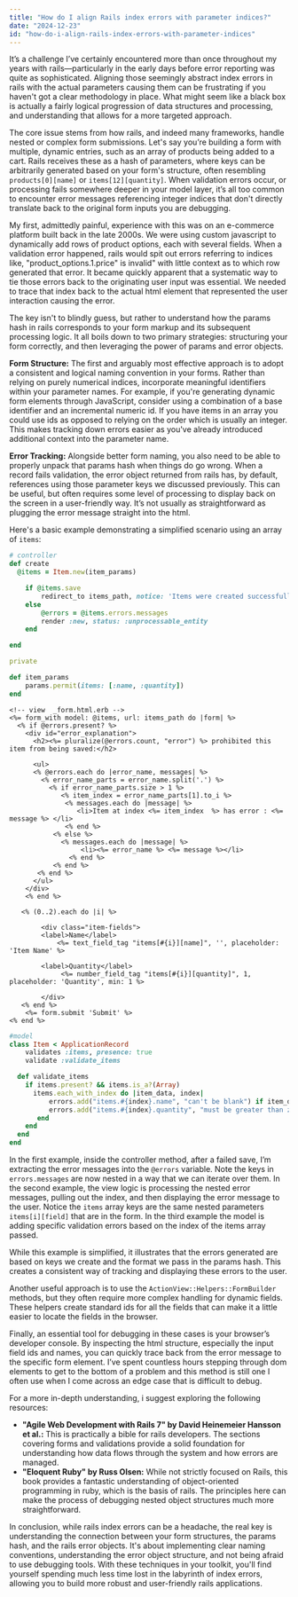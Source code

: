 ```yaml
---
title: "How do I align Rails index errors with parameter indices?"
date: "2024-12-23"
id: "how-do-i-align-rails-index-errors-with-parameter-indices"
---
```


 It’s a challenge I’ve certainly encountered more than once throughout my years with rails—particularly in the early days before error reporting was quite as sophisticated. Aligning those seemingly abstract index errors in rails with the actual parameters causing them can be frustrating if you haven't got a clear methodology in place. What might seem like a black box is actually a fairly logical progression of data structures and processing, and understanding that allows for a more targeted approach.

The core issue stems from how rails, and indeed many frameworks, handle nested or complex form submissions. Let's say you’re building a form with multiple, dynamic entries, such as an array of products being added to a cart. Rails receives these as a hash of parameters, where keys can be arbitrarily generated based on your form's structure, often resembling `products[0][name]` or `items[12][quantity]`. When validation errors occur, or processing fails somewhere deeper in your model layer, it’s all too common to encounter error messages referencing integer indices that don't directly translate back to the original form inputs you are debugging.

My first, admittedly painful, experience with this was on an e-commerce platform built back in the late 2000s. We were using custom javascript to dynamically add rows of product options, each with several fields. When a validation error happened, rails would spit out errors referring to indices like, "product_options.1.price" is invalid" with little context as to which row generated that error. It became quickly apparent that a systematic way to tie those errors back to the originating user input was essential. We needed to trace that index back to the actual html element that represented the user interaction causing the error.

The key isn't to blindly guess, but rather to understand how the params hash in rails corresponds to your form markup and its subsequent processing logic. It all boils down to two primary strategies: structuring your form correctly, and then leveraging the power of params and error objects.

**Form Structure:** The first and arguably most effective approach is to adopt a consistent and logical naming convention in your forms. Rather than relying on purely numerical indices, incorporate meaningful identifiers within your parameter names. For example, if you're generating dynamic form elements through JavaScript, consider using a combination of a base identifier and an incremental numeric id. If you have items in an array you could use ids as opposed to relying on the order which is usually an integer. This makes tracking down errors easier as you've already introduced additional context into the parameter name.

**Error Tracking:** Alongside better form naming, you also need to be able to properly unpack that params hash when things do go wrong. When a record fails validation, the error object returned from rails has, by default, references using those parameter keys we discussed previously. This can be useful, but often requires some level of processing to display back on the screen in a user-friendly way. It’s not usually as straightforward as plugging the error message straight into the html.

Here's a basic example demonstrating a simplified scenario using an array of `items`:

```ruby
# controller
def create
  @items = Item.new(item_params)

    if @items.save
        redirect_to items_path, notice: 'Items were created successfully.'
    else
        @errors = @items.errors.messages
        render :new, status: :unprocessable_entity
    end

end

private

def item_params
    params.permit(items: [:name, :quantity])
end
```

```erb
<!-- view  _form.html.erb -->
<%= form_with model: @items, url: items_path do |form| %>
  <% if @errors.present? %>
    <div id="error_explanation">
      <h2><%= pluralize(@errors.count, "error") %> prohibited this item from being saved:</h2>

      <ul>
      <% @errors.each do |error_name, messages| %>
        <% error_name_parts = error_name.split('.') %>
          <% if error_name_parts.size > 1 %>
             <% item_index = error_name_parts[1].to_i %>
              <% messages.each do |message| %>
                 <li>Item at index <%= item_index  %> has error : <%= message %> </li>
              <% end %>
           <% else %>
             <% messages.each do |message| %>
                  <li><%= error_name %> <%= message %></li>
               <% end %>
           <% end %>
       <% end %>
      </ul>
    </div>
    <% end %>

   <% (0..2).each do |i| %>

        <div class="item-fields">
        <label>Name</label>
            <%= text_field_tag "items[#{i}][name]", '', placeholder: 'Item Name' %>

        <label>Quantity</label>
             <%= number_field_tag "items[#{i}][quantity]", 1, placeholder: 'Quantity', min: 1 %>

        </div>
   <% end %>
    <%= form.submit 'Submit' %>
<% end %>
```

```ruby
#model
class Item < ApplicationRecord
    validates :items, presence: true
    validate :validate_items

  def validate_items
    if items.present? && items.is_a?(Array)
      items.each_with_index do |item_data, index|
          errors.add("items.#{index}.name", "can't be blank") if item_data[:name].blank?
          errors.add("items.#{index}.quantity", "must be greater than zero") if item_data[:quantity].to_i <= 0
       end
    end
  end
end
```
In the first example, inside the controller method, after a failed save, I’m extracting the error messages into the `@errors` variable. Note the keys in `errors.messages` are now nested in a way that we can iterate over them. In the second example, the view logic is processing the nested error messages, pulling out the index, and then displaying the error message to the user. Notice the `items` array keys are the same nested parameters `items[i][field]` that are in the form. In the third example the model is adding specific validation errors based on the index of the items array passed.

While this example is simplified, it illustrates that the errors generated are based on keys we create and the format we pass in the params hash. This creates a consistent way of tracking and displaying these errors to the user.

Another useful approach is to use the `ActionView::Helpers::FormBuilder` methods, but they often require more complex handling for dynamic fields. These helpers create standard ids for all the fields that can make it a little easier to locate the fields in the browser.

Finally, an essential tool for debugging in these cases is your browser’s developer console. By inspecting the html structure, especially the input field ids and names, you can quickly trace back from the error message to the specific form element. I’ve spent countless hours stepping through dom elements to get to the bottom of a problem and this method is still one I often use when I come across an edge case that is difficult to debug.

For a more in-depth understanding, i suggest exploring the following resources:

*   **"Agile Web Development with Rails 7" by David Heinemeier Hansson et al.:** This is practically a bible for rails developers. The sections covering forms and validations provide a solid foundation for understanding how data flows through the system and how errors are managed.
*   **"Eloquent Ruby" by Russ Olsen:** While not strictly focused on Rails, this book provides a fantastic understanding of object-oriented programming in ruby, which is the basis of rails. The principles here can make the process of debugging nested object structures much more straightforward.

In conclusion, while rails index errors can be a headache, the real key is understanding the connection between your form structures, the params hash, and the rails error objects. It's about implementing clear naming conventions, understanding the error object structure, and not being afraid to use debugging tools. With these techniques in your toolkit, you'll find yourself spending much less time lost in the labyrinth of index errors, allowing you to build more robust and user-friendly rails applications.
